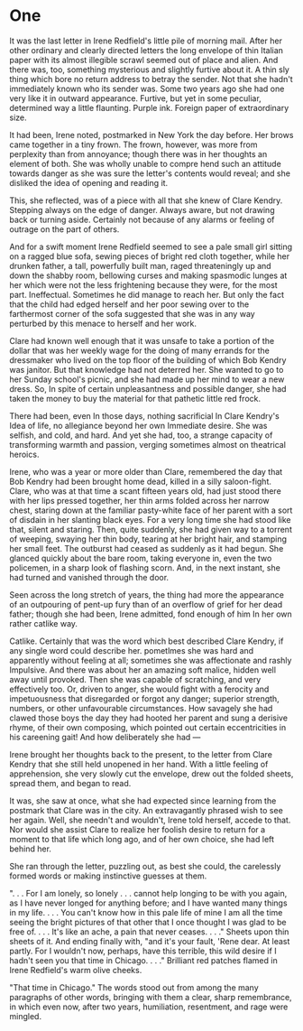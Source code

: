 # One

It was the last letter in Irene Redfield's little 
pile of morning mail. After her other ordinary 
and clearly directed letters the long envelope 
of thin Italian paper with its almost illegible 
scrawl seemed out of place and alien. And there 
was, too, something mysterious and slightly furtive about it. A thin sly thing which bore no 
return address to betray the sender. Not that 
she hadn't immediately known who its sender 
was. Some two years ago she had one very like 
it in outward appearance. Furtive, but yet in 
some peculiar, determined way a little flaunting. Purple ink. Foreign paper of extraordinary 
size. 

It had been, Irene noted, postmarked in 
New York the day before. Her brows came together in a tiny frown. The frown, however, 
was more from perplexity than from annoyance; though there was in her thoughts an element of both. She was wholly unable to compre hend such an attitude towards danger as she was 
sure the letter's contents would reveal; and she 
disliked the idea of opening and reading it. 

This, she reflected, was of a piece with 
all that she knew of Clare Kendry. Stepping always on the edge of danger. Always aware, but 
not drawing back or turning aside. Certainly 
not because of any alarms or feeling of outrage 
on the part of others. 

And for a swift moment Irene Redfield 
seemed to see a pale small girl sitting on a 
ragged blue sofa, sewing pieces of bright red 
cloth together, while her drunken father, a 
tall, powerfully built man, raged threateningly 
up and down the shabby room, bellowing 
curses and making spasmodic lunges at her 
which were not the less frightening because 
they were, for the most part. Ineffectual. Sometimes he did manage to reach her. But only 
the fact that the child had edged herself and 
her poor sewing over to the farthermost corner of the sofa suggested that she was in any 
way perturbed by this menace to herself and 
her work. 

Clare had known well enough that it 
was unsafe to take a portion of the dollar that 
was her weekly wage for the doing of many 
errands for the dressmaker who lived on the 
top floor of the building of which Bob Kendry 
was janitor. But that knowledge had not deterred her. She wanted to go to her Sunday 
school's picnic, and she had made up her mind 
to wear a new dress. So, In spite of certain unpleasantness and possible danger, she had 
taken the money to buy the material for that 
pathetic little red frock. 

There had been, even In those days, 
nothing sacrificial In Clare Kendry's Idea of 
life, no allegiance beyond her own Immediate 
desire. She was selfish, and cold, and hard. And 
yet she had, too, a strange capacity of transforming warmth and passion, verging sometimes almost on theatrical heroics. 

Irene, who was a year or more older 
than Clare, remembered the day that Bob Kendry had been brought home dead, killed in 
a silly saloon-fight. Clare, who was at that 
time a scant fifteen years old, had just stood 
 there with her lips pressed together, her thin 
arms folded across her narrow chest, staring 
down at the familiar pasty-white face of her 
parent with a sort of disdain in her slanting 
black eyes. For a very long time she had stood 
like that, silent and staring. Then, quite suddenly, she had given way to a torrent of weeping, swaying her thin body, tearing at her 
bright hair, and stamping her small feet. The 
outburst had ceased as suddenly as it had begun. She glanced quickly about the bare room, 
taking everyone in, even the two policemen, in 
a sharp look of flashing scorn. And, in the next 
instant, she had turned and vanished through 
the door. 

Seen across the long stretch of years, 
the thing had more the appearance of an outpouring of pent-up fury than of an overflow of 
grief for her dead father; though she had been, 
Irene admitted, fond enough of him In her own 
rather catlike way. 

Catlike. Certainly that was the word 
which best described Clare Kendry, if any single word could  describe her. pometlmes she 
 was hard and apparently without feeling at all; 
sometimes she was affectionate and rashly Impulsive. And there was about her an amazing 
soft malice, hidden well away until provoked. 
Then she was capable of scratching, and very 
effectively too. Or, driven to anger, she would 
fight with a ferocity and impetuousness that 
disregarded or forgot any danger; superior 
strength, numbers, or other unfavourable circumstances. How savagely she had clawed 
those boys the day they had hooted her parent 
and sung a derisive rhyme, of their own composing, which pointed out certain eccentricities 
in his careening gait! And how deliberately 
she had — 

Irene brought her thoughts back to the 
present, to the letter from Clare Kendry that 
she still held unopened in her hand. With a little feeling of apprehension, she very slowly cut 
the envelope, drew out the folded sheets, spread 
them, and began to read. 

It was, she saw at once, what she had 
expected since learning from the postmark 
that Clare was in the city. An extravagantly 
 phrased wish to see her again. Well, she 
needn't and wouldn't, Irene told herself, accede to that. Nor would she assist Clare to 
realize her foolish desire to return for a moment to that life which long ago, and of her 
own choice, she had left behind her. 

She ran through the letter, puzzling 
out, as best she could, the carelessly formed 
words or making instinctive guesses at them. 

". . . For I am lonely, so lonely . . . 
cannot help longing to be with you again, as I 
have never longed for anything before; and I 
have wanted many things in my life. . . . You 
can't know how in this pale life of mine I am 
all the time seeing the bright pictures of that 
other that I once thought I was glad to be free 
of. . . . It's like an ache, a pain that never 
ceases. . . ." Sheets upon thin sheets of it. 
And ending finally with, "and it's your fault, 
'Rene dear. At least partly. For I wouldn't 
now, perhaps, have this terrible, this wild desire if I hadn't seen you that time in Chicago. . . ." 
 Brilliant red patches flamed in Irene 
Redfield's warm olive cheeks. 

"That time in Chicago." The words 
stood out from among the many paragraphs of 
other words, bringing with them a clear, sharp 
remembrance, in which even now, after two 
years, humiliation, resentment, and rage were 
mingled. 